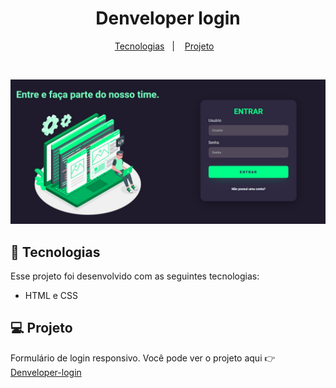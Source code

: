 <h1 align="center"> Denveloper login </h1>

<p align="center">
  <a href="#-tecnologias">Tecnologias</a>&nbsp;&nbsp;&nbsp;|&nbsp;&nbsp;&nbsp;
  <a href="#-projeto">Projeto</a>&nbsp;&nbsp;&nbsp;</a>
</p>

<br>

<p align="center">
    <img src=".github/capa-login.jpg" alt="Capa login">
</p>

## 🚀 Tecnologias

Esse projeto foi desenvolvido com as seguintes tecnologias:

- HTML e CSS

## 💻 Projeto

Formulário de login responsivo.
Você pode ver o projeto aqui 👉 <a href="https://igdante.github.io/denveloper-login/" target="_blank">Denveloper-login</a>
